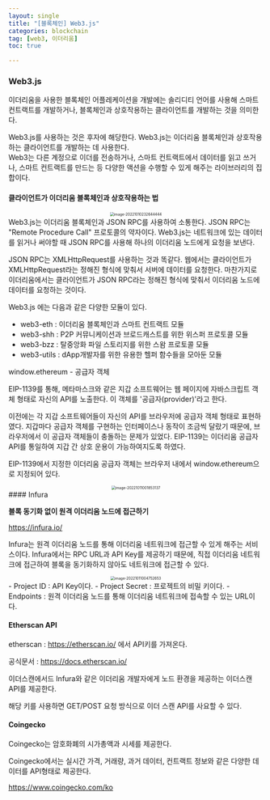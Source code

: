 ```yaml
---
layout: single
title: "[블록체인] Web3.js"
categories: blockchain
tag: [web3, 이더리움]
toc: true

---
```


### Web3.js

이더리움을 사용한 블록체인 어플레케이션을 개발에는 솔리디티 언어를 사용해 스마트 컨트랙트를 개발하거나, 블록체인과 상호작용하는 클라이언트를 개발하는 것을 의미한다.

Web3.js를 사용하는 것은 후자에 해당한다. Web3.js는 이더리움 블록체인과 상호작용하는 클라이언트를 개발하는 데 사용한다.  
Web3는 다른 계정으로 이더를 전송하거나, 스마트 컨트랙트에서 데이터를 읽고 쓰거나, 스마트 컨트랙트를 만드는 등 다양한 액션을 수행할 수 있게 해주는 라이브러리의 집합이다.

#### 클라이언트가 이더리움 블록체인과 상호작용하는 법
<center>
<img src="../../images/2022-10-10-blockchain_35th/image-20221010232644444.png" alt="image-20221010232644444" style="zoom: 50%;" />
</center>
Web3.js는 이더리움 블록체인과 JSON RPC를 사용하여 소통한다. JSON RPC는 "Remote Procedure Call" 프로토콜의 약자이다.  
Web3.js는 네트워크에 있는 데이터를 읽거나 써야할 때 JSON RPC를 사용해 하나의 이더리움 노드에게 요청을 보낸다.

JSON RPC는 XMLHttpRequest를 사용하는 것과 똑같다. 웹에서는 클라이언트가 XMLHttpRequest라는 정해진 형식에 맞춰서 서버에 데이터를 요청한다. 마찬가지로 이더리움에서는 클라이언트가 JSON RPC라는 정해진 형식에 맞춰서 이더리움 노드에 데이터를 요청하는 것이다.

Web3.js 에는 다음과 같은 다양한 모듈이 있다.

- web3-eth : 이더리움 블록체인과 스마트 컨트랙트 모듈
- web3-shh : P2P 커뮤니케이션과 브로드캐스트를 위한 위스퍼 프로토콜 모듈
- web3-bzz : 탈중앙화 파일 스토리지를 위한 스왐 프로토콜 모듈
- web3-utils : dApp개발자를 위한 유용한 헬퍼 함수들을 모아둔 모듈

window.ethereum - 공급자 객체

EIP-1139를 통해, 메타마스크와 같은 지갑 소프트웨어는 웹 페이지에 자바스크립트 객체 형태로 자신의 API를 노출한다. 이 객체를 '공급자(provider)'라고 한다.

이전에는 각 지갑 소프트웨어들이 자신의 API를 브라우저에 공급자 객체 형태로 표현하였다. 지갑마다 공급자 객체를 구현하는 인터페이스나 동작이 조금씩 달랐기 때문에, 브라우저에서 이 공급자 객체들이 충돌하는 문제가 있었다. EIP-1139는 이더리움 공급자 API를 통일하여 지갑 간 상호 운용이 가능하여지도록 하였다.

EIP-1139에서 지정한 이더리움 공급자 객체는 브라우저 내에서 window.ethereum으로 지정되어 있다.
<center>
<img src="../../images/2022-10-10-blockchain_35th/image-20221011001853137.png" alt="image-20221011001853137" style="zoom:50%;" />
</center>
#### Infura

**블록 동기화 없이 원격 이더리움 노드에 접근하기**

https://infura.io/

Infura는 원격 이더리움 노드를 통해 이더리움 네트워크에 접근할 수 있게 해주는 서비스이다. Infura에서는 RPC URL과 API Key를 제공하기 때문에, 직접 이더리움 네트워크에 접근하여 블록을 동기화하지 않아도 네트워크에 접근할 수 있다.


<center>
<img src="../../images/2022-10-11-blockchain_35th/image-20221011004752653.png" alt="image-20221011004752653" style="zoom:50%;" />
</center>
- Project ID : API Key이다.
- Project Secret : 프로젝트의 비밀 키이다.
- Endpoints : 원격 이더리움 노드를 통해 이더리움 네트워크에 접속할 수 있는 URL이다.

#### Etherscan API

etherscan : https://etherscan.io/ 에서 API키를 가져온다.

공식문서 : https://docs.etherscan.io/

이더스캔에서드 Infura와 같은 이더리움 개발자에게 노드 환경을 제공하는 이더스캔 API를 제공한다.

해당 키를 사용하면 GET/POST 요청 방식으로 이더 스캔 API를 사요할 수 있다.

#### Coingecko

Coingecko는 암호화폐의 시가총액과 시세를 제공한다.

Coingecko에서는 실시간 가격, 거래량, 과거 데이터, 컨트랙트 정보와 같은 다양한 데이터를 API형태로 제공한다.

https://www.coingecko.com/ko